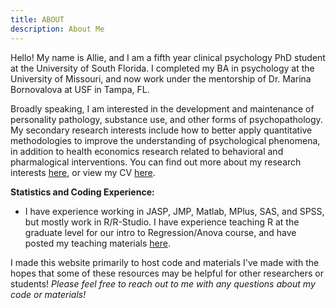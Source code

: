 ```yaml
---
title: ABOUT
description: About Me
---
```


Hello! My name is Allie, and I am a fifth year clinical psychology PhD student at the University of South Florida. I completed my BA in psychology at the University of Missouri, and now work under the mentorship of Dr. Marina Bornovalova at USF in Tampa, FL. 

Broadly speaking, I am interested in the development and maintenance of personality pathology, substance use, and other forms of psychopathology. My secondary research interests include how to better apply quantitative methodologies to improve the understanding of psychological phenomena, in addition to health economics research related to behavioral and pharmalogical interventions. You can find out more about my research interests [here](https://alliechoate.netlify.app/portfolio/), or view my CV [here](https://drive.google.com/file/d/1ozeP0N0JMMzJpPgZpo8-F-zTyFWw_j1A/view?usp=sharing).


**Statistics and Coding Experience:**

  - I have experience working in JASP, JMP, Matlab, MPlus, SAS, and SPSS, but mostly work in R/R-Studio. I have experience teaching R at the graduate level for our intro to Regression/Anova course, and have posted my teaching materials [here](https://alliechoate.netlify.app/post/reganova/). 


I made this website primarily to host code and materials I've made with the hopes that some of these resources may be helpful for other researchers or students! _Please feel free to reach out to me with any questions about my code or materials!_ 

<br><br>


